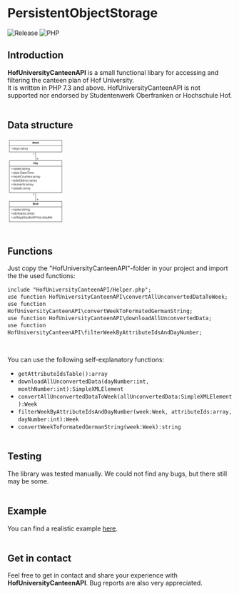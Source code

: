 # PersistentObjectStorage
![Release](https://img.shields.io/badge/Release-1.0.0-9cf)
![PHP](https://img.shields.io/badge/PHP-7.3-9cf)

## Introduction
**HofUniversityCanteenAPI** is a small functional libary for accessing and filtering the canteen plan of Hof University.<br>
It is written in PHP 7.3 and above. HofUniversityCanteenAPI is not supported nor endorsed by Studentenwerk Oberfranken or Hochschule Hof.
<br>
<br>

## Data structure
<img src="https://github.com/stevensolleder/HofUniversityCanteenAPI/blob/main/screenshots/datastructure.png" width="25%" img><br><br>

## Functions
Just copy the "HofUniversityCanteenAPI"-folder in your project and import the the used functions:
```
include "HofUniversityCanteenAPI/Helper.php";
use function HofUniversityCanteenAPI\convertAllUnconvertedDataToWeek;
use function HofUniversityCanteenAPI\convertWeekToFormatedGermanString;
use function HofUniversityCanteenAPI\downloadAllUnconvertedData;
use function HofUniversityCanteenAPI\filterWeekByAttributeIdsAndDayNumber;
```
<br>

You can use the following self-explanatory functions:<br>
- `getAttributeIdsTable():array`<br>
- `downloadAllUnconvertedData(dayNumber:int, monthNumber:int):SimpleXMLElement`<br>
- `convertAllUnconvertedDataToWeek(allUnconvertedData:SimpleXMLElement):Week`<br>
- `filterWeekByAttributeIdsAndDayNumber(week:Week, attributeIds:array, dayNumber:int):Week`<br>
- `convertWeekToFormatedGermanString(week:Week):string`<br><br>

## Testing
The library was tested manually. We could not find any bugs, but there still may be some.
<br><br>

## Example
You can find a realistic example [here](https://github.com/stevensolleder/HofUniversityCanteenAPI/blob/main/Example.php).<br><br>
## Get in contact
Feel free to get in contact and share your experience with **HofUniversityCanteenAPI**. Bug reports are also very appreciated.
